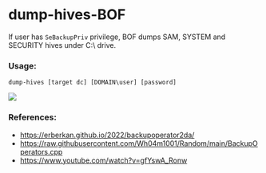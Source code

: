 # dump-hives-BOF

If user has ``SeBackupPriv`` privilege, BOF dumps SAM, SYSTEM and SECURITY hives under C:\ drive.

### Usage:
``dump-hives [target dc] [DOMAIN\user] [password]``

![](https://raw.githubusercontent.com/erberkan/dump-hives-BOF/main/dump-hives.png)

### References:
* https://erberkan.github.io/2022/backupoperator2da/
* https://raw.githubusercontent.com/Wh04m1001/Random/main/BackupOperators.cpp
* https://www.youtube.com/watch?v=gfYswA_Ronw
